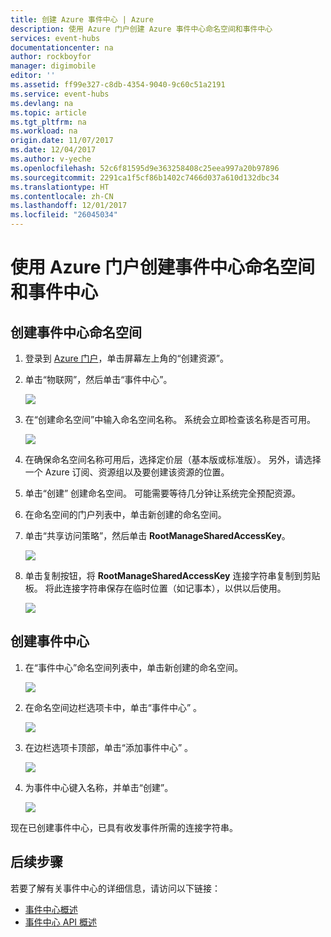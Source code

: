 ```yaml
---
title: 创建 Azure 事件中心 | Azure
description: 使用 Azure 门户创建 Azure 事件中心命名空间和事件中心
services: event-hubs
documentationcenter: na
author: rockboyfor
manager: digimobile
editor: ''
ms.assetid: ff99e327-c8db-4354-9040-9c60c51a2191
ms.service: event-hubs
ms.devlang: na
ms.topic: article
ms.tgt_pltfrm: na
ms.workload: na
origin.date: 11/07/2017
ms.date: 12/04/2017
ms.author: v-yeche
ms.openlocfilehash: 52c6f81595d9e363258408c25eea997a20b97896
ms.sourcegitcommit: 2291ca1f5cf86b1402c7466d037a610d132dbc34
ms.translationtype: HT
ms.contentlocale: zh-CN
ms.lasthandoff: 12/01/2017
ms.locfileid: "26045034"
---
```

# <a name="create-an-event-hubs-namespace-and-an-event-hub-using-the-azure-portal"></a>使用 Azure 门户创建事件中心命名空间和事件中心

## <a name="create-an-event-hubs-namespace"></a>创建事件中心命名空间
1. 登录到 [Azure 门户][Azure portal]，单击屏幕左上角的“创建资源”。
2. 单击“物联网”，然后单击“事件中心”。

    ![](./media/event-hubs-create/create-event-hub9.png)
3. 在“创建命名空间”中输入命名空间名称。 系统会立即检查该名称是否可用。

    ![](./media/event-hubs-create/create-event-hub1.png)
4. 在确保命名空间名称可用后，选择定价层（基本版或标准版）。 另外，请选择一个 Azure 订阅、资源组以及要创建该资源的位置。 
5. 单击“创建”  创建命名空间。 可能需要等待几分钟让系统完全预配资源。
6. 在命名空间的门户列表中，单击新创建的命名空间。
7. 单击“共享访问策略”，然后单击 **RootManageSharedAccessKey**。

    ![](./media/event-hubs-create/create-event-hub7.png)

8. 单击复制按钮，将 **RootManageSharedAccessKey** 连接字符串复制到剪贴板。 将此连接字符串保存在临时位置（如记事本），以供以后使用。

    ![](./media/event-hubs-create/create-event-hub8.png)

## <a name="create-an-event-hub"></a>创建事件中心

1. 在“事件中心”命名空间列表中，单击新创建的命名空间。      

    ![](./media/event-hubs-create/create-event-hub2.png) 

2. 在命名空间边栏选项卡中，单击“事件中心” 。

    ![](./media/event-hubs-create/create-event-hub3.png)

3. 在边栏选项卡顶部，单击“添加事件中心” 。

    ![](./media/event-hubs-create/create-event-hub4.png)
4. 为事件中心键入名称，并单击“创建”。

    ![](./media/event-hubs-create/create-event-hub5.png)

现在已创建事件中心，已具有收发事件所需的连接字符串。

## <a name="next-steps"></a>后续步骤
若要了解有关事件中心的详细信息，请访问以下链接：

* [事件中心概述](event-hubs-what-is-event-hubs.md)
* [事件中心 API 概述](event-hubs-api-overview.md)

[Azure portal]: https://portal.azure.cn/

<!--Update_Description: update meta properties, wording update-->